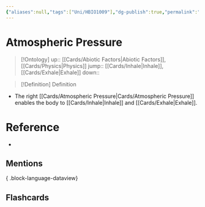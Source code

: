 ```yaml
---
{"aliases":null,"tags":["Uni/HBIO1009"],"dg-publish":true,"permalink":"/cards/atmospheric-pressure/","dgPassFrontmatter":true}
---
```


# Atmospheric Pressure

> [!Ontology]
> up:: [[Cards/Abiotic Factors\|Abiotic Factors]], [[Cards/Physics\|Physics]]
> jump:: [[Cards/Inhale\|Inhale]], [[Cards/Exhale\|Exhale]]
> down:: 

> [!Definition] Definition

- The right [[Cards/Atmospheric Pressure\|Cards/Atmospheric Pressure]] enables the body to [[Cards/Inhale\|Inhale]] and [[Cards/Exhale\|Exhale]].

# Reference

- 

## Mentions


{ .block-language-dataview}

## Flashcards